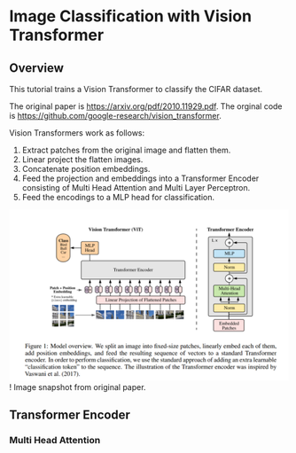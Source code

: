 # Image Classification with Vision Transformer

## Overview
This tutorial trains a Vision Transformer to classify the CIFAR dataset.

The original paper is https://arxiv.org/pdf/2010.11929.pdf.
The orginal code is https://github.com/google-research/vision_transformer.

Vision Transformers work as follows:
1. Extract patches from the original image and flatten them.
2. Linear project the flatten images.
3. Concatenate position embeddings.
4. Feed the projection and embeddings into a Transformer Encoder consisting of Multi Head Attention and Multi Layer Perceptron.
5. Feed the encodings to a MLP head for classification.

![Alt text](./images/vit.PNG)
! Image snapshot from original paper.

## Transformer Encoder

### Multi Head Attention
